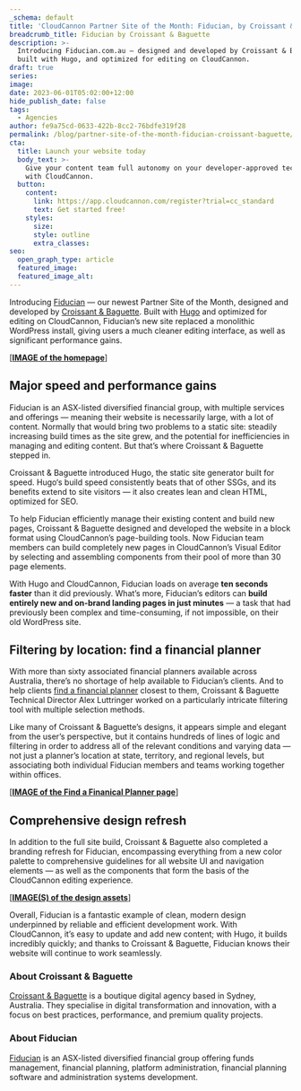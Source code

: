 ```yaml
---
_schema: default
title: 'CloudCannon Partner Site of the Month: Fiducian, by Croissant & Baguette'
breadcrumb_title: Fiducian by Croissant & Baguette
description: >-
  Introducing Fiducian.com.au — designed and developed by Croissant & Baguette,
  built with Hugo, and optimized for editing on CloudCannon.
draft: true
series:
image:
date: 2023-06-01T05:02:00+12:00
hide_publish_date: false
tags:
  - Agencies
author: fe9a75cd-0633-422b-8cc2-76bdfe319f28
permalink: /blog/partner-site-of-the-month-fiducian-croissant-baguette/
cta:
  title: Launch your website today
  body_text: >-
    Give your content team full autonomy on your developer-approved tech stack
    with CloudCannon.
  button:
    content:
      link: https://app.cloudcannon.com/register?trial=cc_standard
      text: Get started free!
    styles:
      size:
      style: outline
      extra_classes:
seo:
  open_graph_type: article
  featured_image:
  featured_image_alt:
---
```

Introducing [Fiducian](https://www.fiducian.com.au/) — our newest Partner Site of the Month, designed and developed by [Croissant & Baguette](https://cloudcannon.com/experts/croissant-baguette/). Built with [Hugo](https://cloudcannon.com/hugo-cms/) and optimized for editing on CloudCannon, Fiducian’s new site replaced a monolithic WordPress install, giving users a much cleaner editing interface, as well as significant performance gains.

\[<u><strong>IMAGE of the homepage</strong></u>\]

## Major speed and performance gains

Fiducian is an ASX-listed diversified financial group, with multiple services and offerings — meaning their website is necessarily large, with a lot of content. Normally that would bring two problems to a static site: steadily increasing build times as the site grew, and the potential for inefficiencies in managing and editing content. But that’s where Croissant & Baguette stepped in.

Croissant & Baguette introduced Hugo, the static site generator built for speed. Hugo‘s build speed consistently beats that of other SSGs, and its benefits extend to site visitors — it also creates lean and clean HTML, optimized for SEO.

To help Fiducian efficiently manage their existing content and build new pages, Croissant & Baguette designed and developed the website in a block format using CloudCannon’s page-building tools. Now Fiducian team members can build completely new pages in CloudCannon’s Visual Editor by selecting and assembling components from their pool of more than 30 page elements.

With Hugo and CloudCannon, Fiducian loads on average **ten seconds faster** than it did previously. What’s more, Fiducian’s editors can **build entirely new and on-brand landing pages in just minutes** — a task that had previously been complex and time-consuming, if not impossible, on their old WordPress site.

## Filtering by location: find a financial planner

With more than sixty associated financial planners available across Australia, there’s no shortage of help available to Fiducian’s clients. And to help clients&nbsp;[find a financial planner](https://www.fiducian.com.au/financial-advice/find-a-financial-planner/) closest to them, Croissant & Baguette Technical Director Alex Luttringer worked on a particularly intricate filtering tool with multiple selection methods.

Like many of Croissant & Baguette’s designs, it appears simple and elegant from the user’s perspective, but it contains hundreds of lines of logic and filtering in order to address all of the relevant conditions and varying data — not just a planner’s location at state, territory, and regional levels, but associating both individual Fiducian members and teams working together within offices.

\[<u><strong>IMAGE of the Find a Finanical Planner page</strong></u>\]

## **Comprehensive design refresh**

In addition to the full site build, Croissant & Baguette also completed a branding refresh for Fiducian, encompassing everything from a new color palette to comprehensive guidelines for all website UI and navigation elements — as well as the components that form the basis of the CloudCannon editing experience.

\[<u><strong>IMAGE(S) of the design assets</strong></u>\]

Overall, Fiducian is a fantastic example of clean, modern design underpinned by reliable and efficient development work. With CloudCannon, it’s easy to update and add new content; with Hugo, it builds incredibly quickly; and thanks to Croissant & Baguette, Fiducian knows their website will continue to work seamlessly.

### About Croissant & Baguette

[Croissant & Baguette](https://croissantbaguette.com.au) is a boutique digital agency based in Sydney, Australia. They specialise in digital transformation and innovation, with a focus on best practices, performance, and premium quality projects.

### About Fiducian

[Fiducian](https://www.fiducian.com.au/) is an ASX-listed diversified financial group offering funds management, financial planning, platform administration, financial planning software and administration systems development.